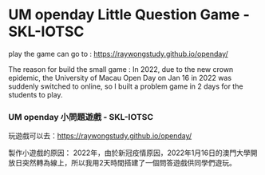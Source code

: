# UM openday Little Question Game - SKL-IOTSC
play the game can go to : https://raywongstudy.github.io/openday/

The reason for  build the small game :
In 2022, due to the new crown epidemic, the University of Macau Open Day on Jan 16 in 2022 was suddenly switched to online, so I built a problem game in 2 days for the students to play.

### UM openday 小問題遊戲 - SKL-IOTSC
玩遊戲可以去：https://raywongstudy.github.io/openday/

製作小遊戲的原因：
2022年，由於新冠疫情原因，2022年1月16日的澳門大學開放日突然轉為線上，所以我用2天時間搭建了一個問答遊戲供同學們遊玩。
